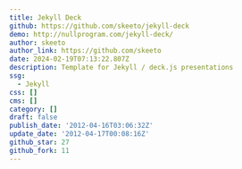 ```yaml
---
title: Jekyll Deck
github: https://github.com/skeeto/jekyll-deck
demo: http://nullprogram.com/jekyll-deck/
author: skeeto
author_link: https://github.com/skeeto
date: 2024-02-19T07:13:22.807Z
description: Template for Jekyll / deck.js presentations
ssg:
  - Jekyll
css: []
cms: []
category: []
draft: false
publish_date: '2012-04-16T03:06:32Z'
update_date: '2012-04-17T00:08:16Z'
github_star: 27
github_fork: 11
---
```

